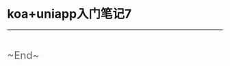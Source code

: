# koa+uniapp入门笔记7
<ClientOnly>
  <Valine></Valine>
</ClientOnly>



---
<br />

<font color="#666" size="5">\~End~</font>